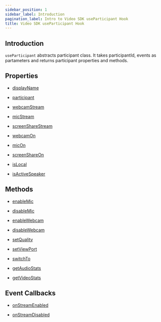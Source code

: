 ```yaml
---
sidebar_position: 1
sidebar_label: Introduction
pagination_label: Intro to Video SDK useParticipant Hook
title: Video SDK useParticipant Hook
---
```


<div class="sdk-api-ref">

## Introduction

`useParticipant` abstracts participant class. It takes participantId, events as partameters and returns participant properties and methods.

## Properties

<div class="row">
<div class="col col--4 margin-bottom--sm" >

- [displayName](./properties#displayname)

</div>
<div class="col col--4 margin-bottom--sm" >

- [participant](./properties#participant)

</div>
<div class="col col--4 margin-bottom--sm" >

- [webcamStream](./properties#webcamstream)

</div>
<div class="col col--4 margin-bottom--sm" >

- [micStream](./properties#micstream)

</div>
<div class="col col--4 margin-bottom--sm" >

- [screenShareStream](./properties#screensharestream)

</div>
<div class="col col--4 margin-bottom--sm" >

- [webcamOn](./properties#webcamon)

</div>
<div class="col col--4 margin-bottom--sm" >

- [micOn](./properties#micon)

</div>
<div class="col col--4 margin-bottom--sm" >

- [screenShareOn](./properties#screenshareon)

</div>
<div class="col col--4 margin-bottom--sm" >

- [isLocal](./properties#islocal)

</div>
<div class="col col--4 margin-bottom--sm" >

- [isActiveSpeaker](./properties#isactivespeaker)

</div>

</div>

## Methods

<div class="row">
<div class="col col--4 margin-bottom--sm" >

- [enableMic](./methods#enablemic)

</div>
<div class="col col--4 margin-bottom--sm" >

- [disableMic](./methods#disablemic)

</div>
<div class="col col--4 margin-bottom--sm" >

- [enableWebcam](./methods#enablewebcam)

</div>
<div class="col col--4 margin-bottom--sm" >

- [disableWebcam](./methods#disablewebcam)

</div>
<div class="col col--4 margin-bottom--sm" >

- [setQuality](./methods#setquality)

</div>
<div class="col col--4 margin-bottom--sm" >

- [setViewPort](./methods.md#setviewport)

</div>
<div class="col col--4 margin-bottom--sm" >

- [switchTo](./methods#switchto)

</div>
<div class="col col--4 margin-bottom--sm" >

- [getAudioStats](./methods.md#getaudiostats)

</div>
<div class="col col--4 margin-bottom--sm" >

- [getVideoStats](./methods.md#getvideostats)

</div>
</div>

## Event Callbacks

<div class="row">
<div class="col col--4 margin-bottom--sm" >

- [onStreamEnabled](./events#onstreamenabled)

</div>
<div class="col col--4 margin-bottom--sm" >

- [onStreamDisabled](./events#onstreamdisabled)

</div>
</div>

</div>
